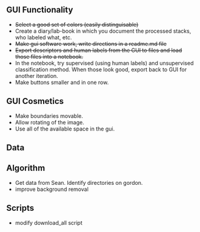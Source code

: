 GUI Functionality
-----------------

* ~~Select a good set of colors (easily distinguisable)~~
* Create a diary/lab-book in which you document the processed stacks, who labeled what, etc.
* ~~Make gui software work, write directions in a readme.md file~~
* ~~Export descriptors and human labels from the GUI to files and load those files into a notebook.~~
* In the notebook, try supervised (using human labels) and unsupervised classification method. When those look good, export back to GUI for another iteration.
* Make buttons smaller and in one row. 

GUI Cosmetics
-------------

* Make boundaries movable.
* Allow rotating of the image.
* Use all of the available space in the gui.

Data
----

Algorithm
---------
* Get data from Sean. Identify directories on gordon.
* improve background removal

Scripts
-------
* modify download_all script
